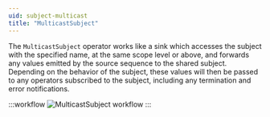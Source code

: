 ```yaml
---
uid: subject-multicast
title: "MulticastSubject"
---
```


The `MulticastSubject` operator works like a sink which accesses the subject with the specified name, at the same scope level or above, and forwards any values emitted by the source sequence to the shared subject. Depending on the behavior of the subject, these values will then be passed to any operators subscribed to the subject, including any termination and error notifications.

:::workflow
![MulticastSubject workflow](~/workflows/language-subject-multicast.bonsai)
:::
